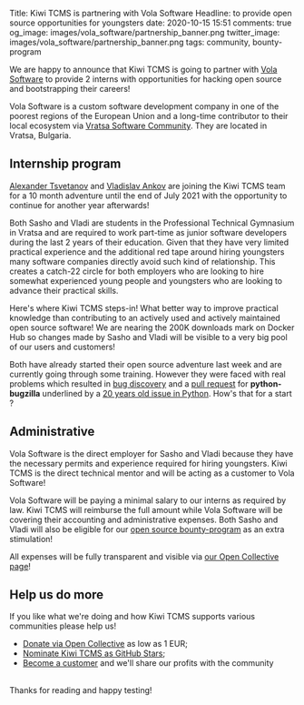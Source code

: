 Title: Kiwi TCMS is partnering with Vola Software
Headline: to provide open source opportunities for youngsters
date: 2020-10-15 15:51
comments: true
og_image: images/vola_software/partnership_banner.png
twitter_image: images/vola_software/partnership_banner.png
tags: community, bounty-program


We are happy to announce that Kiwi TCMS is going to partner with
[Vola Software](https://volasoftware.com/) to provide 2 interns with
opportunities for hacking open source and bootstrapping their careers!

Vola Software is a custom software development company
in one of the poorest regions of the European Union and a long-time contributor
to their local ecosystem via
[Vratsa Software Community](https://school.vratsasoftware.com/).
They are located in Vratsa, Bulgaria.


Internship program
------------------

[Alexander Tsvetanov](https://github.com/Allexander203) and
[Vladislav Ankov](https://github.com/vladi1337) are joining the Kiwi TCMS team
for a 10 month adventure until the end of July 2021 with the opportunity
to continue for another year afterwards!

Both Sasho and Vladi are students in the Professional Technical Gymnasium
in Vratsa and are required to work part-time as junior software developers during the
last 2 years of their education. Given that they have very limited practical
experience and the additional red tape around hiring youngsters many software
companies directly avoid such kind of relationship. This creates a catch-22
circle for both employers who are looking to hire somewhat experienced young people
and youngsters who are looking to advance their practical skills.

Here's where Kiwi TCMS steps-in! What better way to improve practical knowledge
than contributing to an actively used and actively maintained open source software!
We are nearing the 200K downloads mark on Docker Hub so changes made by
Sasho and Vladi will be visible to a very big pool of our users and customers!

Both have already started their open source adventure last week and are currently
going through some training. However they were faced with real problems which
resulted in
[bug discovery](https://github.com/python-bugzilla/python-bugzilla/issues/134)
and a
[pull request](https://github.com/python-bugzilla/python-bugzilla/pull/135) for
**python-bugzilla** underlined by a
[20 years old issue in Python](https://bugs.python.org/issue41965).
How's that for a start ?


Administrative
--------------

Vola Software is the direct employer for Sasho and Vladi because they have the
necessary permits and experience required for hiring youngsters. Kiwi TCMS is
the direct technical mentor and will be acting as a customer to Vola Software!

Vola Software will be paying a minimal salary to our interns as required by law.
Kiwi TCMS will reimburse the full amount while Vola Software
will be covering their accounting and administrative expenses.
Both Sasho and Vladi will also be eligible for our
[open source bounty-program](/blog/tags/bounty-program/) as an extra stimulation!

All expenses will be fully transparent and visible via
[our Open Collective page](https://opencollective.com/kiwitcms/expenses/)!


Help us do more
---------------

If you like what we're doing and how Kiwi TCMS supports various communities
please help us!

- [Donate via Open Collective](https://opencollective.com/kiwitcms/donate) as low as 1 EUR;
- [Nominate Kiwi TCMS as GitHub Stars]({filename}2020-09-04-nominate-github-star.markdown);
- [Become a customer](/#pricing) and we'll share our profits with the community

<br>
Thanks for reading and happy testing!
